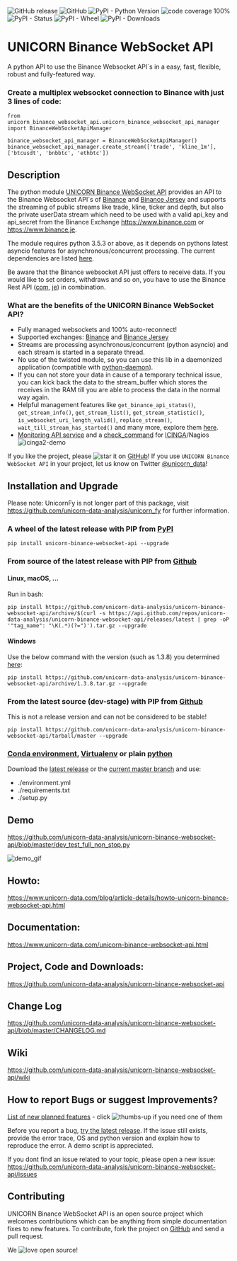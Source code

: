 ![GitHub release](https://img.shields.io/github/release/unicorn-data-analysis/unicorn-binance-websocket-api.svg) 
![GitHub](https://img.shields.io/github/license/unicorn-data-analysis/unicorn-binance-websocket-api.svg?color=blue) 
![PyPI - Python Version](https://img.shields.io/pypi/pyversions/unicorn-binance-websocket-api.svg) 
![code coverage 100%](https://img.shields.io/badge/coverage-100%25-brightgreen.svg) 
![PyPI - Status](https://img.shields.io/pypi/status/unicorn-binance-websocket-api.svg) 
![PyPI - Wheel](https://img.shields.io/pypi/wheel/unicorn-binance-websocket-api.svg?label=PyPI%20wheel&color=orange) 
![PyPI - Downloads](https://img.shields.io/pypi/dm/unicorn-binance-websocket-api.svg?label=PyPI%20downloads&color=orange)


# UNICORN Binance WebSocket API
A python API to use the Binance Websocket API`s in a easy, fast, flexible, robust and fully-featured way.

### Create a multiplex websocket connection to Binance with just 3 lines of code:
```
from unicorn_binance_websocket_api.unicorn_binance_websocket_api_manager import BinanceWebSocketApiManager

binance_websocket_api_manager = BinanceWebSocketApiManager()
binance_websocket_api_manager.create_stream(['trade', 'kline_1m'], ['btcusdt', 'bnbbtc', 'ethbtc'])
```

## Description
The python module [UNICORN Binance WebSocket API](https://github.com/unicorn-data-analysis/unicorn-binance-websocket-api) 
provides an API to the Binance Websocket API`s of [Binance](https://github.com/binance-exchange/binance-official-api-docs) 
and [Binance Jersey](https://github.com/binance-jersey/binance-official-api-docs/) and supports the streaming of 
public streams like trade, kline, ticker and depth, but also the private userData stream which need to be used with a 
valid api_key and api_secret from the Binance Exchange https://www.binance.com or https://www.binance.je.

The module requires python 3.5.3 or above, as it depends on pythons latest asyncio features for asynchronous/concurrent 
processing. The current dependencies are listed 
[here](https://github.com/unicorn-data-analysis/unicorn-binance-websocket-api/blob/master/requirements.txt).

Be aware that the Binance websocket API just offers to receive data. If you would like to set orders, withdraws and so 
on, you have to use the Binance Rest API ([com](https://github.com/binance-exchange/binance-official-api-docs), [je](https://github.com/binance-jersey/binance-official-api-docs/)) in combination. 

### What are the benefits of the UNICORN Binance WebSocket API?
- Fully managed websockets and 100% auto-reconnect!
- Supported exchanges: [Binance](https://www.binance.com) and [Binance Jersey](https://www.binance.je/)
- Streams are processing asynchronous/concurrent (python asyncio) and each stream is started in a separate thread.
- No use of the twisted module, so you can use this lib in a daemonized application (compatible with 
[python-daemon](https://pypi.org/project/python-daemon/)).
- If you can not store your data in cause of a temporary technical issue, you can kick back the data to the 
stream_buffer which stores the receives in the RAM till you are able to process the data in the normal way again.
- Helpful management features like `get_binance_api_status()`, `get_stream_info()`, `get_stream_list()`, 
`get_stream_statistic()`, `is_websocket_uri_length_valid()`, `replace_stream()`, `wait_till_stream_has_started()` and 
many more, explore them [here](https://www.unicorn-data.com/unicorn-binance-websocket-api.html#binance_websocket_api_docu).
- [Monitoring API service](https://www.unicorn-data.com/blog/article-details/howto-monitoring-unicorn-binance-websocket-api-manager-with-icinga2.html) 
and a [check_command](https://github.com/unicorn-data-analysis/unicorn-binance-websocket-api/blob/master/tools/icinga/) 
for [ICINGA](https://exchange.icinga.com/bithon/check_binance_websocket_api_manager)/Nagios 
![icinga2-demo](https://s3.gifyu.com/images/icinga2-unicorn_binance_websocket_api.png)

If you like the project, please ![star](https://s3.gifyu.com/images/stard237b3003af9f9a9.png) it on 
[GitHub](https://github.com/unicorn-data-analysis/unicorn-binance-websocket-api)! If you use 
`UNICORN Binance WebSocket API` in your project, let us know on Twitter 
[@unicorn_data](https://twitter.com/unicorn_data)!

## Installation and Upgrade
Please note: UnicornFy is not longer part of this package, visit https://github.com/unicorn-data-analysis/unicorn_fy for
further information.
### A wheel of the latest release with PIP from [PyPI](https://pypi.org/project/unicorn-binance-websocket-api/)
`pip install unicorn-binance-websocket-api --upgrade`
### From source of the latest release with PIP from [Github](https://github.com/unicorn-data-analysis/unicorn-binance-websocket-api)
#### Linux, macOS, ...
Run in bash:

`pip install https://github.com/unicorn-data-analysis/unicorn-binance-websocket-api/archive/$(curl -s https://api.github.com/repos/unicorn-data-analysis/unicorn-binance-websocket-api/releases/latest | grep -oP '"tag_name": "\K(.*)(?=")').tar.gz --upgrade`
#### Windows
Use the below command with the version (such as 1.3.8) you determined [here](https://github.com/unicorn-data-analysis/unicorn-binance-websocket-api/releases/latest):

`pip install https://github.com/unicorn-data-analysis/unicorn-binance-websocket-api/archive/1.3.8.tar.gz --upgrade`
### From the latest source (dev-stage) with PIP from [Github](https://github.com/unicorn-data-analysis/unicorn-binance-websocket-api)
This is not a release version and can not be considered to be stable!

`pip install https://github.com/unicorn-data-analysis/unicorn-binance-websocket-api/tarball/master --upgrade`

### [Conda environment](https://conda.io/projects/conda/en/latest/user-guide/tasks/manage-environments.html), [Virtualenv](https://virtualenv.pypa.io/en/latest/) or plain [python](https://docs.python.org/2/install/)
Download the [latest release](https://github.com/unicorn-data-analysis/unicorn-binance-websocket-api/releases/latest) 
or the [current master branch](https://github.com/unicorn-data-analysis/unicorn-binance-websocket-api/archive/master.zip)
 and use:
- ./environment.yml
- ./requirements.txt
- ./setup.py

## Demo
https://github.com/unicorn-data-analysis/unicorn-binance-websocket-api/blob/master/dev_test_full_non_stop.py

![demo_gif](https://s3.gifyu.com/images/unicorn_binance_websocket_api_demo.gif)

## Howto: 
https://www.unicorn-data.com/blog/article-details/howto-unicorn-binance-websocket-api.html

## Documentation: 
https://www.unicorn-data.com/unicorn-binance-websocket-api.html

## Project, Code and Downloads: 
https://github.com/unicorn-data-analysis/unicorn-binance-websocket-api

## Change Log
https://github.com/unicorn-data-analysis/unicorn-binance-websocket-api/blob/master/CHANGELOG.md

## Wiki
https://github.com/unicorn-data-analysis/unicorn-binance-websocket-api/wiki

## How to report Bugs or suggest Improvements?
[List of new planned features](https://github.com/unicorn-data-analysis/unicorn-binance-websocket-api/issues?q=is%3Aissue+is%3Aopen+label%3Aenhancement) - 
click ![thumbs-up](https://s3.gifyu.com/images/tu.png) if you need one of them

Before you report a bug, [try the latest release](https://github.com/unicorn-data-analysis/unicorn-binance-websocket-api#installation-and-upgrade). If the issue still exists, provide the error trace, OS 
and python version and explain how to reproduce the error. A demo script is appreciated.

If you dont find an issue related to your topic, please open a new issue:
https://github.com/unicorn-data-analysis/unicorn-binance-websocket-api/issues

## Contributing
UNICORN Binance WebSocket API is an open source project which welcomes contributions which can be anything from simple 
documentation fixes to new features. To contribute, fork the project on 
[GitHub](https://github.com/unicorn-data-analysis/unicorn-binance-websocket-api) and send a pull request.

We ![love](https://s3.gifyu.com/images/heartae002231c41d8a80.png) open source!
